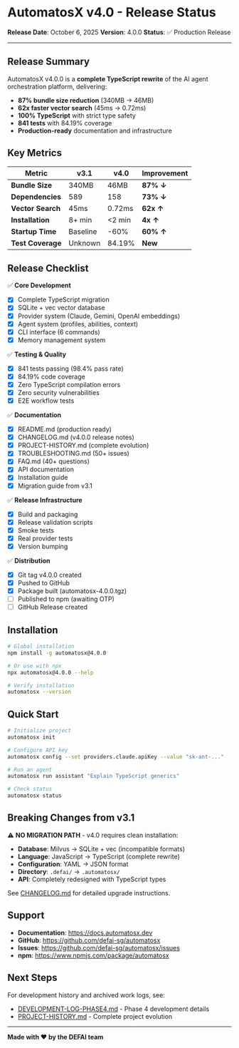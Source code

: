 # AutomatosX v4.0 - Release Status

**Release Date**: October 6, 2025
**Version**: 4.0.0
**Status**: ✅ Production Release

---

## Release Summary

AutomatosX v4.0.0 is a **complete TypeScript rewrite** of the AI agent orchestration platform, delivering:

- **87% bundle size reduction** (340MB → 46MB)
- **62x faster vector search** (45ms → 0.72ms)
- **100% TypeScript** with strict type safety
- **841 tests** with 84.19% coverage
- **Production-ready** documentation and infrastructure

## Key Metrics

| Metric | v3.1 | v4.0 | Improvement |
|--------|------|------|-------------|
| **Bundle Size** | 340MB | 46MB | **87% ↓** |
| **Dependencies** | 589 | 158 | **73% ↓** |
| **Vector Search** | 45ms | 0.72ms | **62x ↑** |
| **Installation** | 8+ min | <2 min | **4x ↑** |
| **Startup Time** | Baseline | -60% | **60% ↑** |
| **Test Coverage** | Unknown | 84.19% | **New** |

## Release Checklist

✅ **Core Development**
- [x] Complete TypeScript migration
- [x] SQLite + vec vector database
- [x] Provider system (Claude, Gemini, OpenAI embeddings)
- [x] Agent system (profiles, abilities, context)
- [x] CLI interface (6 commands)
- [x] Memory management system

✅ **Testing & Quality**
- [x] 841 tests passing (98.4% pass rate)
- [x] 84.19% code coverage
- [x] Zero TypeScript compilation errors
- [x] Zero security vulnerabilities
- [x] E2E workflow tests

✅ **Documentation**
- [x] README.md (production ready)
- [x] CHANGELOG.md (v4.0.0 release notes)
- [x] PROJECT-HISTORY.md (complete evolution)
- [x] TROUBLESHOOTING.md (50+ issues)
- [x] FAQ.md (40+ questions)
- [x] API documentation
- [x] Installation guide
- [x] Migration guide from v3.1

✅ **Release Infrastructure**
- [x] Build and packaging
- [x] Release validation scripts
- [x] Smoke tests
- [x] Real provider tests
- [x] Version bumping

✅ **Distribution**
- [x] Git tag v4.0.0 created
- [x] Pushed to GitHub
- [x] Package built (automatosx-4.0.0.tgz)
- [ ] Published to npm (awaiting OTP)
- [ ] GitHub Release created

## Installation

```bash
# Global installation
npm install -g automatosx@4.0.0

# Or use with npx
npx automatosx@4.0.0 --help

# Verify installation
automatosx --version
```

## Quick Start

```bash
# Initialize project
automatosx init

# Configure API key
automatosx config --set providers.claude.apiKey --value "sk-ant-..."

# Run an agent
automatosx run assistant "Explain TypeScript generics"

# Check status
automatosx status
```

## Breaking Changes from v3.1

⚠️ **NO MIGRATION PATH** - v4.0 requires clean installation:

- **Database**: Milvus → SQLite + vec (incompatible formats)
- **Language**: JavaScript → TypeScript (complete rewrite)
- **Configuration**: YAML → JSON format
- **Directory**: `.defai/` → `.automatosx/`
- **API**: Completely redesigned with TypeScript types

See [CHANGELOG.md](../CHANGELOG.md#400---2025-10-06) for detailed upgrade instructions.

## Support

- **Documentation**: https://docs.automatosx.dev
- **GitHub**: https://github.com/defai-sg/automatosx
- **Issues**: https://github.com/defai-sg/automatosx/issues
- **npm**: https://www.npmjs.com/package/automatosx

## Next Steps

For development history and archived work logs, see:
- [DEVELOPMENT-LOG-PHASE4.md](archive/DEVELOPMENT-LOG-PHASE4.md) - Phase 4 development details
- [PROJECT-HISTORY.md](../PROJECT-HISTORY.md) - Complete project evolution

---

**Made with ❤️ by the DEFAI team**
